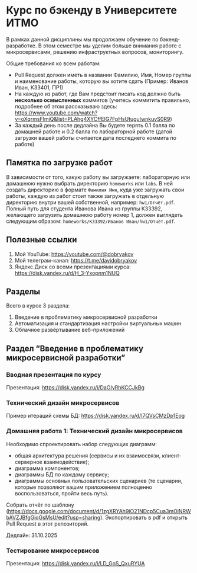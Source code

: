 # Курс по бэкенду в Университете ИТМО

В рамках данной дисциплины мы продолжаем обучение по бэкенд-разработке. В этом семестре мы уделим больше внимания работе с микросервисами, решению инфраструктных вопросов, мониторингу.

Общие требования ко всем работам:

- Pull Request должен иметь в названии Фамилию, Имя, Номер группы и наименование работы, которую вы хотите сдать (Пример: Иванов Иван, K33401, ПР1)
- На каждую из работ, где Вам предстоит писать код должно быть **несколько осмысленных** коммитов (учитесь коммитить правильно, подробнее об этом рассказываю здесь: https://www.youtube.com/watch?v=oXqrmsFlmiQ&list=PLAhg4XYCffElG7FpHsUtuguIwnkuvS0R9)
- За каждый день после дедлайна Вы будете терять 0.1 балла по домашней работе и 0.2 балла по лабораторной работе (датой загрузки вашей работы считается дата последнего коммита по работе)

## Памятка по загрузке работ

В зависимости от того, какую работу вы загружаете: лабораторную или домашнюю нужно выбрать директорию `homeworks` или `labs`. В ней создать директорию в формате `Фамилия Имя`, куда уже загружать свои работы, каждую из работ стоит также загружать в отдельную директорию внутри вашей собственной, например: `hw1/Отчёт.pdf`. Полный путь для студента Иванова Ивана из группы K33392, желающего загрузить домашнюю работу номер 1, должен выглядеть следующим образом: `homeworks/K33392/Иванов Иван/hw1/Отчёт.pdf`.

## Полезные ссылки

1. Мой YouTube: https://youtube.com/@dobryakov
2. Мой телеграм-канал: https://t.me/davidobryakov
3. Яндекс.Диск со всеми презентациями курса: https://disk.yandex.ru/d/H_3-Yxopnm1NUQ

## Разделы

Всего в курсе 3 раздела:

1. Введение в проблематику микросервисной разработки
2. Автоматизация и стандартизация настройки виртуальных машин 
3. Облачное развёртывание веб-приложений 

## Раздел “Введение в проблематику микросервисной разработки”

### Вводная презентация по курсу

Презентация: https://disk.yandex.ru/i/DaOIyRhKCCJkBg

### Технический дизайн микросервисов

Пример итераций схемы БД: https://disk.yandex.ru/d/I7QVsCMzDp1Eog

### Домашняя работа 1: Технический дизайн микросервисов

Необходимо спроектировать набор следующих диаграмм:

- общая архитектура решения (сервисы и их взаимосвязи, клиент-серверное взаимодействие);
- диаграмма компонентов;
- диаграммы БД по каждому сервису;
- диаграммы основных пользовательских сценариев (те сценарии, которые позволяют вашим приложением полноценно воспользоваться, пройти весь путь).

Собрать отчёт по шаблону (https://docs.google.com/document/d/1zgXRYAh9iO21NDcp5Cua3mOiNRWbAVZJBfgGiqGsMsU/edit?usp=sharing). Экспортировать в pdf и открыть Pull Request в этот репозиторий.

Дедлайн: 31.10.2025

### Тестирование микросервисов

Презентация: https://disk.yandex.ru/i/LD_GoS_QxuRYUA
